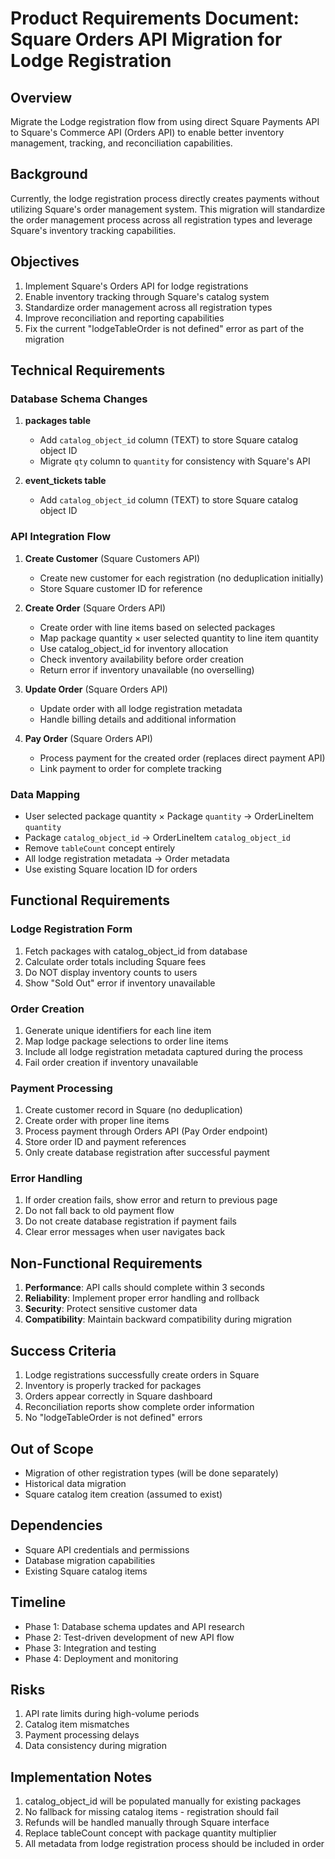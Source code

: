 # Product Requirements Document: Square Orders API Migration for Lodge Registration

## Overview
Migrate the Lodge registration flow from using direct Square Payments API to Square's Commerce API (Orders API) to enable better inventory management, tracking, and reconciliation capabilities.

## Background
Currently, the lodge registration process directly creates payments without utilizing Square's order management system. This migration will standardize the order management process across all registration types and leverage Square's inventory tracking capabilities.

## Objectives
1. Implement Square's Orders API for lodge registrations
2. Enable inventory tracking through Square's catalog system
3. Standardize order management across all registration types
4. Improve reconciliation and reporting capabilities
5. Fix the current "lodgeTableOrder is not defined" error as part of the migration

## Technical Requirements

### Database Schema Changes
1. **packages table**
   - Add `catalog_object_id` column (TEXT) to store Square catalog object ID
   - Migrate `qty` column to `quantity` for consistency with Square's API

2. **event_tickets table**
   - Add `catalog_object_id` column (TEXT) to store Square catalog object ID

### API Integration Flow
1. **Create Customer** (Square Customers API)
   - Create new customer for each registration (no deduplication initially)
   - Store Square customer ID for reference

2. **Create Order** (Square Orders API)
   - Create order with line items based on selected packages
   - Map package quantity × user selected quantity to line item quantity
   - Use catalog_object_id for inventory allocation
   - Check inventory availability before order creation
   - Return error if inventory unavailable (no overselling)

3. **Update Order** (Square Orders API)
   - Update order with all lodge registration metadata
   - Handle billing details and additional information

4. **Pay Order** (Square Orders API)
   - Process payment for the created order (replaces direct payment API)
   - Link payment to order for complete tracking

### Data Mapping
- User selected package quantity × Package `quantity` → OrderLineItem `quantity`
- Package `catalog_object_id` → OrderLineItem `catalog_object_id`
- Remove `tableCount` concept entirely
- All lodge registration metadata → Order metadata
- Use existing Square location ID for orders

## Functional Requirements

### Lodge Registration Form
1. Fetch packages with catalog_object_id from database
2. Calculate order totals including Square fees
3. Do NOT display inventory counts to users
4. Show "Sold Out" error if inventory unavailable

### Order Creation
1. Generate unique identifiers for each line item
2. Map lodge package selections to order line items
3. Include all lodge registration metadata captured during the process
4. Fail order creation if inventory unavailable

### Payment Processing
1. Create customer record in Square (no deduplication)
2. Create order with proper line items
3. Process payment through Orders API (Pay Order endpoint)
4. Store order ID and payment references
5. Only create database registration after successful payment

### Error Handling
1. If order creation fails, show error and return to previous page
2. Do not fall back to old payment flow
3. Do not create database registration if payment fails
4. Clear error messages when user navigates back

## Non-Functional Requirements
1. **Performance**: API calls should complete within 3 seconds
2. **Reliability**: Implement proper error handling and rollback
3. **Security**: Protect sensitive customer data
4. **Compatibility**: Maintain backward compatibility during migration

## Success Criteria
1. Lodge registrations successfully create orders in Square
2. Inventory is properly tracked for packages
3. Orders appear correctly in Square dashboard
4. Reconciliation reports show complete order information
5. No "lodgeTableOrder is not defined" errors

## Out of Scope
- Migration of other registration types (will be done separately)
- Historical data migration
- Square catalog item creation (assumed to exist)

## Dependencies
- Square API credentials and permissions
- Database migration capabilities
- Existing Square catalog items

## Timeline
- Phase 1: Database schema updates and API research
- Phase 2: Test-driven development of new API flow
- Phase 3: Integration and testing
- Phase 4: Deployment and monitoring

## Risks
1. API rate limits during high-volume periods
2. Catalog item mismatches
3. Payment processing delays
4. Data consistency during migration

## Implementation Notes
1. catalog_object_id will be populated manually for existing packages
2. No fallback for missing catalog items - registration should fail
3. Refunds will be handled manually through Square interface
4. Replace tableCount concept with package quantity multiplier
5. All metadata from lodge registration process should be included in order